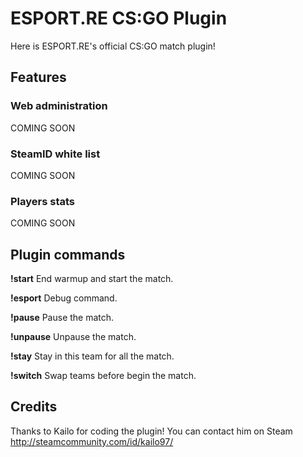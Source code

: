 ESPORT.RE CS:GO Plugin
=====================

Here is ESPORT.RE's official CS:GO match plugin!

Features
--------------------

### Web administration
COMING SOON

### SteamID white list
COMING SOON

### Players stats
COMING SOON

Plugin commands
--------------------
**!start** End warmup and start the match.

**!esport** Debug command.

**!pause** Pause the match.

**!unpause** Unpause the match.

**!stay** Stay in this team for all the match.

**!switch** Swap teams before begin the match.

Credits
--------------------

Thanks to Kailo for coding the plugin!
You can contact him on Steam http://steamcommunity.com/id/kailo97/
